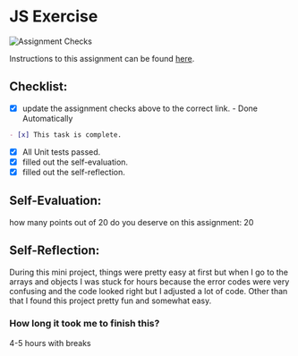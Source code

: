 JS Exercise
===================================
![Assignment Checks](https://s///github.com/IT3049C-Fall20/2-javascript-exercise-branq/workflows/Assignment%20Checks/badge.svg)

Instructions to this assignment can be found [here](https://it3049c.github.io/Material/Assignments/2.JavaScript_Exercises/).

## Checklist:
- [x] update the assignment checks above to the correct link. - Done Automatically
```md
- [x] This task is complete.
```
- [x] All Unit tests passed.
- [x] filled out the self-evaluation.
- [x] filled out the self-reflection.

## Self-Evaluation: 
how many points out of 20 do you deserve on this assignment: 20

## Self-Reflection:
During this mini project, things were pretty easy at first but when I go to the arrays and objects I was stuck for hours because the error codes were very confusing and the code looked right but I adjusted a lot of code. Other than that I found this project pretty fun and somewhat easy.

### How long it took me to finish this?
4-5 hours with breaks